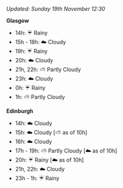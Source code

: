 *Updated: Sunday 19th November 12:30*

**Glasgow**

* 14h: :umbrella: Rainy
* 15h - 18h: :cloud: Cloudy
* 19h: :umbrella: Rainy
* 20h: :cloud: Cloudy
* 21h, 22h: :partly_sunny: Partly Cloudy
* 23h: :cloud: Cloudy
* 0h: :umbrella: Rainy
* 1h: :partly_sunny: Partly Cloudy

**Edinburgh**

* 14h: :cloud: Cloudy
* 15h: :cloud: Cloudy [:partly_sunny: as of 10h]
* 16h: :cloud: Cloudy
* 17h - 19h: :partly_sunny: Partly Cloudy [:cloud: as of 10h]
* 20h: :umbrella: Rainy [:cloud: as of 10h]
* 21h, 22h: :cloud: Cloudy
* 23h - 1h: :umbrella: Rainy
